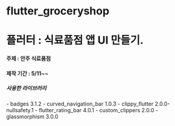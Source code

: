 # flutter_groceryshop

<h1>플러터 : 식료품점 앱 UI 만들기. </h1>

<h4>주제 : 안주 식료품점</h4>
<h4> 제작 기간 : 5/11~~</h4>

<h5>사용한 라이브러리</h5>
   - badges 3.1.2
   - curved_navigation_bar 1.0.3
   - clippy_flutter 2.0.0-nullsafety.1
   - flutter_rating_bar 4.0.1
   - custom_clippers 2.0.0
   - glassmorphism 3.0.0
